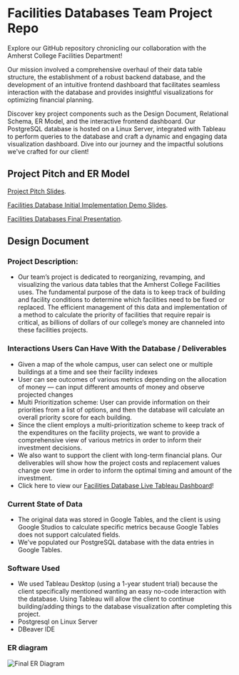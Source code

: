 
# Facilities Databases Team Project Repo
Explore our GitHub repository chronicling our collaboration with the Amherst College Facilities Department!

Our mission involved a comprehensive overhaul of their data table structure, the establishment of a robust backend database, and the development of an intuitive frontend dashboard that facilitates seamless interaction with the database and provides insightful visualizations for optimizing financial planning.

Discover key project components such as the Design Document, Relational Schema, ER Model, and the interactive frontend dashboard. Our PostgreSQL database is hosted on a Linux Server, integrated with Tableau to perform queries to the database and craft a dynamic and engaging data visualization dashboard. Dive into our journey and the impactful solutions we've crafted for our client!

## Project Pitch and ER Model
[Project Pitch Slides](https://docs.google.com/presentation/d/1uM_XFWHimjOV0EHYIpQDjH7le_znanKHSNq5ak9fCNw/edit?usp=sharing).

[Facilities Database Initial Implementation Demo Slides](https://docs.google.com/presentation/d/1XreUjOO2BN4-sQKvC1YgGshVC-X9np3Vn5hc5A8KC3M/edit?usp=sharing).

[Facilities Databases Final Presentation](https://docs.google.com/presentation/d/1xGqApQV4roMEiT7FdtBrJUmot1QlNXUo3Blfq9OOeKE/edit?usp=sharing).

## Design Document

### Project Description:
- Our team’s project is dedicated to reorganizing, revamping, and visualizing the various data tables that the Amherst College Facilities uses. The fundamental purpose of the data is to keep track of building and facility conditions to determine which facilities need to be fixed or replaced. The efficient management of this data and implementation of a method to calculate the priority of facilities that require repair is critical, as billions of dollars of our college’s money are channeled into these facilities projects.

### Interactions Users Can Have With the Database / Deliverables
- Given a map of the whole campus, user can select one or multiple buildings at a time and see their facility indexes
- User can see outcomes of various metrics depending on the allocation of money — can input different amounts of money and observe projected changes   
- Multi Prioritization scheme: User can provide information on their priorities from a list of options, and then the database will calculate an overall priority score for each building.
- Since the client employs a multi-prioritization scheme to keep track of the expenditures on the facility projects, we want to provide a comprehensive view of various metrics in order to inform their investment decisions.
- We also want to support the client with long-term financial plans. Our deliverables will show how the project costs and replacement values change over time in order to inform the optimal timing and amount of the investment.
- Click here to view our [Facilities Database Live Tableau Dashboard](https://public.tableau.com/app/profile/angelica.kim1227/viz/Facilities_DB/Story1?publish=yes)!

### Current State of Data
- The original data was stored in Google Tables, and the client is using Google Studios to calculate specific metrics because Google Tables does not support calculated fields.
- We've populated our PostgreSQL database with the data entries in Google Tables.
    
### Software Used
- We used Tableau Desktop (using a 1-year student trial) because the client specifically mentioned wanting an easy no-code interaction with the database. Using Tableau will allow the client to continue building/adding things to the database visualization after completing this project.
- Postgresql on Linux Server
- DBeaver IDE
    
### ER diagram
![Final ER Diagram](https://github.com/Bomi-Mia-Jung/Facilities_Databases_Team_Project_Repo/assets/77511489/a879fd35-6928-4d2b-a5de-750f1d803010)

